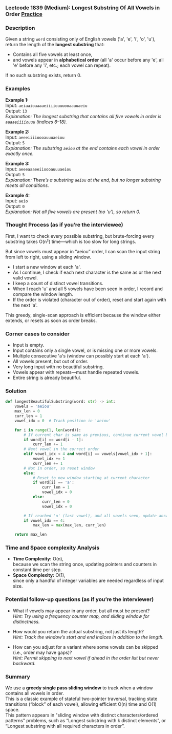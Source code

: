 ### Leetcode 1839 (Medium): Longest Substring Of All Vowels in Order [Practice](https://leetcode.com/problems/longest-substring-of-all-vowels-in-order)

### Description  
Given a string `word` consisting only of English vowels ('a', 'e', 'i', 'o', 'u'), return the length of the **longest substring** that:
- Contains all five vowels at least once,  
- and vowels appear in **alphabetical order** (all 'a' occur before any 'e', all 'e' before any 'i', etc.; each vowel can repeat).

If no such substring exists, return 0.

### Examples  

**Example 1:**  
Input: `aeiaaioaaaaeiiiiouuuooaauuaeiu`  
Output: `13`  
*Explanation: The longest substring that contains all five vowels in order is `aaaaeiiiiouuu` (indices 6–18).*

**Example 2:**  
Input: `aeeeiiiioooauuuaeiou`  
Output: `5`  
*Explanation: The substring `aeiou` at the end contains each vowel in order exactly once.*

**Example 3:**  
Input: `aeeeaaaeeiioooauuuaeiou`  
Output: `5`  
*Explanation: There’s a substring `aeiou` at the end, but no longer substring meets all conditions.*

**Example 4:**  
Input: `aeio`  
Output: `0`  
*Explanation: Not all five vowels are present (no 'u'), so return 0.*

### Thought Process (as if you’re the interviewee)  
First, I want to check every possible substring, but brute-forcing every substring takes O(n²) time—which is too slow for long strings.

But since vowels must appear in “aeiou” order, I can scan the input string from left to right, using a sliding window.  
- I start a new window at each 'a'.  
- As I continue, I check if each next character is the same as or the next valid vowel.  
- I keep a count of distinct vowel transitions.  
- When I reach 'u' and all 5 vowels have been seen in order, I record and compare the window length.  
- If the order is violated (character out of order), reset and start again with the next 'a'.

This greedy, single-scan approach is efficient because the window either extends, or resets as soon as order breaks.

### Corner cases to consider  
- Input is empty.
- Input contains only a single vowel, or is missing one or more vowels.
- Multiple consecutive 'a's (window can possibly start at each 'a').
- All vowels present, but out of order.
- Very long input with no beautiful substring.
- Vowels appear with repeats—must handle repeated vowels.
- Entire string is already beautiful.

### Solution

```python
def longestBeautifulSubstring(word: str) -> int:
    vowels = 'aeiou'
    max_len = 0
    curr_len = 1
    vowel_idx = 0  # Track position in 'aeiou'

    for i in range(1, len(word)):
        # If current char is same as previous, continue current vowel block
        if word[i] == word[i - 1]:
            curr_len += 1
        # Next vowel in the correct order
        elif vowel_idx < 4 and word[i] == vowels[vowel_idx + 1]:
            vowel_idx += 1
            curr_len += 1
        # Not in order, so reset window
        else:
            # Reset to new window starting at current character
            if word[i] == 'a':
                curr_len = 1
                vowel_idx = 0
            else:
                curr_len = 0
                vowel_idx = 0

        # If reached 'u' (last vowel), and all vowels seen, update answer
        if vowel_idx == 4:
            max_len = max(max_len, curr_len)

    return max_len
```

### Time and Space complexity Analysis  

- **Time Complexity:** O(n),  
  because we scan the string once, updating pointers and counters in constant time per step.
- **Space Complexity:** O(1),  
  since only a handful of integer variables are needed regardless of input size.

### Potential follow-up questions (as if you’re the interviewer)  

- What if vowels may appear in any order, but all must be present?  
  *Hint: Try using a frequency counter map, and sliding window for distinctness.*

- How would you return the actual substring, not just its length?  
  *Hint: Track the window’s start and end indices in addition to the length.*

- How can you adjust for a variant where some vowels can be skipped (i.e., order may have gaps)?  
  *Hint: Permit skipping to next vowel if ahead in the order list but never backward.*

### Summary
We use a **greedy single pass sliding window** to track when a window contains all vowels in order.  
This is a classic example of stateful two-pointer traversal, tracking state transitions (“block” of each vowel), allowing efficient O(n) time and O(1) space.  
This pattern appears in "sliding window with distinct characters/ordered patterns" problems, such as “Longest substring with k distinct elements”, or “Longest substring with all required characters in order”.
